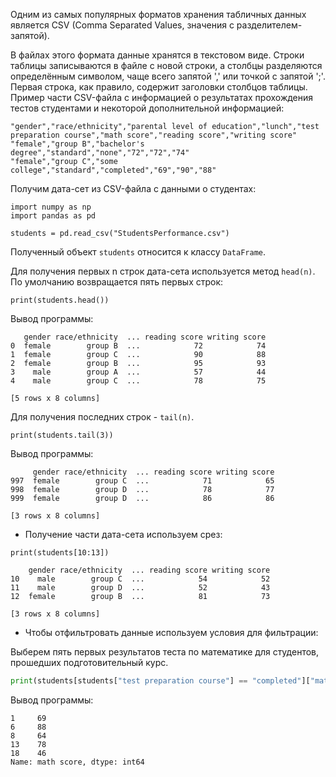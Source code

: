 Одним из самых популярных форматов хранения табличных данных является CSV (Comma Separated Values, значения с разделителем-запятой). 

В файлах этого формата данные хранятся в текстовом виде. Строки таблицы записываются в файле с новой строки, а столбцы разделяются определённым символом, чаще всего запятой ',' или точкой с запятой ';'. Первая строка, как правило, содержит заголовки столбцов таблицы. Пример части CSV-файла с информацией о результатах прохождения тестов студентами и некоторой дополнительной информацией:
```
"gender","race/ethnicity","parental level of education","lunch","test preparation course","math score","reading score","writing score"
"female","group B","bachelor's degree","standard","none","72","72","74"
"female","group C","some college","standard","completed","69","90","88"
```

Получим дата-сет из CSV-файла с данными о студентах:

```
import numpy as np
import pandas as pd

students = pd.read_csv("StudentsPerformance.csv")
```

Полученный объект `students` относится к классу `DataFrame`.

Для получения первых n строк дата-сета используется метод `head(n)`. По умолчанию возвращается пять первых строк:

```
print(students.head())
```

Вывод программы:
```
   gender race/ethnicity  ... reading score writing score
0  female        group B  ...            72            74
1  female        group C  ...            90            88
2  female        group B  ...            95            93
3    male        group A  ...            57            44
4    male        group C  ...            78            75

[5 rows x 8 columns]
```

Для получения последних строк - `tail(n)`.
```
print(students.tail(3))
```

Вывод программы:

```
     gender race/ethnicity  ... reading score writing score
997  female        group C  ...            71            65
998  female        group D  ...            78            77
999  female        group D  ...            86            86

[3 rows x 8 columns]
```

- Получение части дата-сета используем срез:
```
print(students[10:13])
```

```
    gender race/ethnicity  ... reading score writing score
10    male        group C  ...            54            52
11    male        group D  ...            52            43
12  female        group B  ...            81            73

[3 rows x 8 columns]
```

- Чтобы отфильтровать данные используем условия для фильтрации:

Выберем пять первых результатов теста по математике для студентов, прошедших подготовительный курс.
```python
print(students[students["test preparation course"] == "completed"]["math score"].head())
```
Вывод программы:
```
1     69
6     88
8     64
13    78
18    46
Name: math score, dtype: int64
```